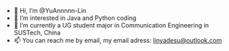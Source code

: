- 👋 Hi, I’m @YuAnnnnn-Lin
- 👀 I’m interested in Java and Python coding
- 🌱 I’m currently a UG student major in Communication Engineering in SUSTech, China
- 📫 You can reach me by email, my email adress: linyadesu@outlook.com

